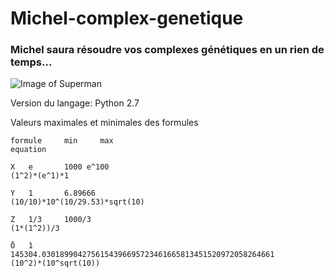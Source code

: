 # Michel-complex-genetique

### Michel saura résoudre vos complexes génétiques en un rien de temps...

![Image of Superman](https://media.giphy.com/media/D49L3FpxqtQ3u/giphy.gif)


Version du langage: Python 2.7



Valeurs maximales et minimales des formules

	formule 	min		max																equation

	X	e		1000 e^100 														(1^2)*(e^1)*1

	Y	1		6.89666															(10/10)*10^(10/29.53)*sqrt(10)	

	Z	1/3		1000/3															(1*(1^2))/3

	Ō	1		145304.0301899042756154396695723461665813451520972058264661  	(10^2)*(10^sqrt(10)) 